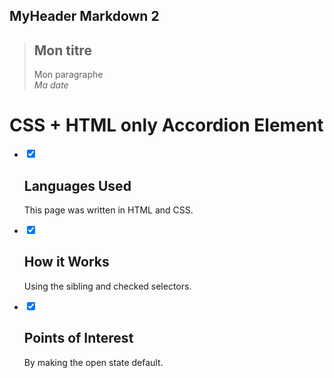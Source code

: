 ## MyHeader Markdown 2

> ## Mon titre
> Mon paragraphe <br />
> *Ma date*


<div class="faq-markdown">
    <h1>CSS + HTML only Accordion Element</h1>
    <ul>
      <li>
          <input type="checkbox" checked>
        <i></i>
        <h2>Languages Used</h2>
        <p>This page was written in HTML and CSS.</p>
      </li>
      <li>
          <input type="checkbox" checked>
        <i></i>
        <h2>How it Works</h2>
        <p>Using the sibling and checked selectors.</p>
      </li>
      <li>
          <input type="checkbox" checked>
         <i></i>
        <h2>Points of Interest</h2>
        <p>By making the open state default.</p>
      </li>
    </ul>
</div>
